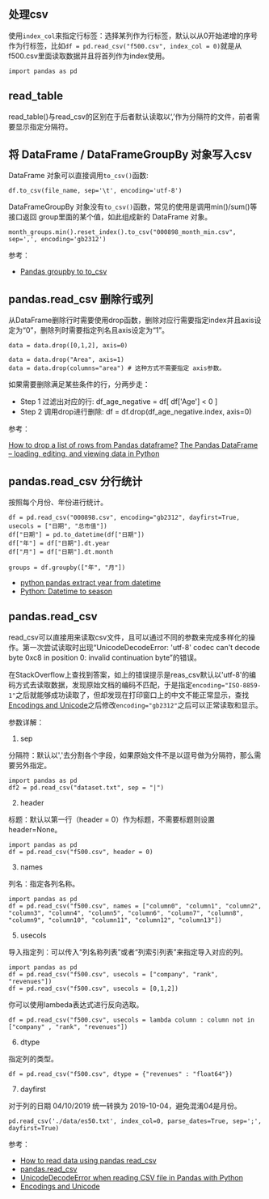 ## 处理csv

使用`index_col`来指定行标签：选择某列作为行标签，默认以从0开始递增的序号作为行标签，比如`df = pd.read_csv("f500.csv", index_col = 0)`就是从f500.csv里面读取数据并且将首列作为index使用。

```
import pandas as pd
```


## read_table

read_table()与read_csv的区别在于后者默认读取以‘,’作为分隔符的文件，前者需要显示指定分隔符。


## 将 DataFrame / DataFrameGroupBy 对象写入csv

DataFrame 对象可以直接调用`to_csv()`函数:

```
df.to_csv(file_name, sep='\t', encoding='utf-8')
```

DataFrameGroupBy 对象没有`to_csv()`函数，常见的使用是调用min()/sum()等接口返回 group里面的某个值，如此组成新的 DataFrame 对象。

```
month_groups.min().reset_index().to_csv("000898_month_min.csv", sep=',', encoding='gb2312')
```

参考：

- [Pandas groupby to to_csv](https://stackoverflow.com/questions/47602097/pandas-groupby-to-to-csv?rq=1)


## pandas.read_csv 删除行或列

从DataFrame删除行时需要使用drop函数，删除对应行需要指定index并且axis设定为“0”，删除列时需要指定列名且axis设定为“1”。

```
data = data.drop([0,1,2], axis=0)

data = data.drop("Area", axis=1)
data = data.drop(columns="area") # 这种方式不需要指定 axis参数。
```

如果需要删除满足某些条件的行，分两步走：

- Step 1 过滤出对应的行: df_age_negative = df[ df['Age'] < 0 ]
- Step 2 调用drop进行删除: df = df.drop(df_age_negative.index, axis=0)

参考：

[How to drop a list of rows from Pandas dataframe?](https://stackoverflow.com/questions/14661701/how-to-drop-a-list-of-rows-from-pandas-dataframe)
[The Pandas DataFrame – loading, editing, and viewing data in Python](https://www.shanelynn.ie/using-pandas-dataframe-creating-editing-viewing-data-in-python/)

## pandas.read_csv 分行统计

按照每个月份、年份进行统计。

```
df = pd.read_csv("000898.csv", encoding="gb2312", dayfirst=True, usecols = ["日期", "总市值"])
df["日期"] = pd.to_datetime(df["日期"])
df["年"] = df["日期"].dt.year
df["月"] = df["日期"].dt.month

groups = df.groupby(["年", "月"])
```

- [python pandas extract year from datetime](https://stackoverflow.com/questions/30405413/python-pandas-extract-year-from-datetime-dfyear-dfdate-year-is-not)
- [Python: Datetime to season](https://stackoverflow.com/questions/44124436/python-datetime-to-season)


## pandas.read_csv

read_csv可以直接用来读取csv文件，且可以通过不同的参数来完成多样化的操作。第一次尝试读取时出现“UnicodeDecodeError: 'utf-8' codec can't decode byte 0xc8 in position 0: invalid continuation byte”的错误。

在StackOverflow上查找到答案，如上的错误提示是reas_csv默认以'utf-8'的编码方式去读取数据，发现原始文档的编码不匹配，于是指定`encoding="ISO-8859-1"`之后就能够成功读取了，但却发现在打印窗口上的中文不能正常显示，查找[Encodings and Unicode]()之后修改`encoding="gb2312"`之后可以正常读取和显示。

参数详解：

1. sep

分隔符：默认以','去分割各个字段，如果原始文件不是以逗号做为分隔符，那么需要另外指定。

```
import pandas as pd
df2 = pd.read_csv("dataset.txt", sep = "|")
```

2. header

标题：默认以第一行（header = 0）作为标题，不需要标题则设置 header=None。

```
import pandas as pd
df = pd.read_csv("f500.csv", header = 0)
```

3. names

列名：指定各列名称。

```
import pandas as pd
df = pd.read_csv("f500.csv", names = ["column0", "column1", "column2",    "column3", "column4", "column5", "column6", "column7", "column8", "column9", "column10", "column11", "column12", "column13"])
```



5. usecols

导入指定列：可以传入“列名称列表”或者“列索引列表”来指定导入对应的列。

```
import pandas as pd
df = pd.read_csv("f500.csv", usecols = ["company", "rank", "revenues"])
df = pd.read_csv("f500.csv", usecols = [0,1,2])
```

你可以使用lambeda表达式进行反向选取。

```
df = pd.read_csv("f500.csv", usecols = lambda column : column not in
["company" , "rank", "revenues"])
```

6. dtype

指定列的类型。

```
df = pd.read_csv("f500.csv", dtype = {"revenues" : "float64"})
```

7. dayfirst

对于列的日期 04/10/2019 统一转换为 2019-10-04，避免混淆04是月份。

```
pd.read_csv('./data/es50.txt', index_col=0, parse_dates=True, sep=';', dayfirst=True)
```


参考：

- [How to read data using pandas read_csv](https://honingds.com/blog/pandas-read_csv/)
- [pandas.read_csv](https://pandas.pydata.org/pandas-docs/stable/reference/api/pandas.read_csv.html)
- [UnicodeDecodeError when reading CSV file in Pandas with Python
](https://stackoverflow.com/questions/18171739/unicodedecodeerror-when-reading-csv-file-in-pandas-with-python)
- [Encodings and Unicode](https://docs.python.org/3/library/codecs.html#standard-encodings)
